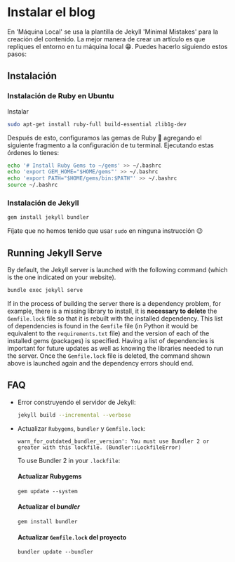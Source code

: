 # Instalar el blog

En 'Máquina Local' se usa la plantilla de Jekyll 'Minimal Mistakes' para la creación del contenido. La mejor manera de crear un artículo es que repliques el entorno en tu máquina local :grin:. Puedes hacerlo siguiendo estos pasos:

## Instalación

### Instalación de Ruby en Ubuntu

Instalar 

```bash
sudo apt-get install ruby-full build-essential zlib1g-dev
```

Después de esto, configuramos las gemas de Ruby :gem: agregando el siguiente fragmento a la configuración de tu terminal. Ejecutando estas órdenes lo tienes:

```bash
echo '# Install Ruby Gems to ~/gems' >> ~/.bashrc
echo 'export GEM_HOME="$HOME/gems"' >> ~/.bashrc
echo 'export PATH="$HOME/gems/bin:$PATH"' >> ~/.bashrc
source ~/.bashrc
```

### Instalación de Jekyll

```bash
gem install jekyll bundler
```

Fíjate que no hemos tenido que usar `sudo` en ninguna instrucción :wink:

## Running Jekyll Serve

By default, the Jekyll server is launched with the following command (which is the one indicated on your website).

```bash
bundle exec jekyll serve
```

If in the process of building the server there is a dependency problem, for example, there is a missing library to install, it is **necessary to delete** the `Gemfile.lock` file so that it is rebuilt with the installed dependency. This list of dependencies is found in the `Gemfile` file (in Python it would be equivalent to the `requirements.txt` file) and the version of each of the installed gems (packages) is specified. Having a list of dependencies is important for future updates as well as knowing the libraries needed to run the server. Once the `Gemfile.lock` file is deleted, the command shown above is launched again and the dependency errors should end.


## FAQ

- Error construyendo el servidor de Jekyll: 

    ```bash
    jekyll build --incremental --verbose
    ```

- Actualizar `Rubygems`, `bundler` y `Gemfile.lock`:

  ```
  warn_for_outdated_bundler_version': You must use Bundler 2 or greater with this lockfile. (Bundler::LockfileError)
  ```

  To use Bundler 2 in your `.lockfile`:

  #### Actualizar Rubygems

  ```
  gem update --system
  ```

  #### Actualizar el *bundler*

  ```
  gem install bundler
  ```

  #### Actualizar `Gemfile.lock` del proyecto

  ```
  bundler update --bundler
  ```